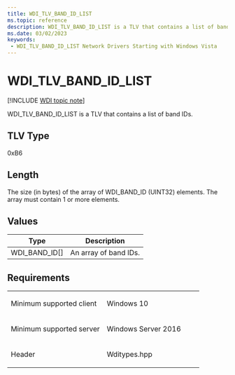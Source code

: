 ```yaml
---
title: WDI_TLV_BAND_ID_LIST
ms.topic: reference
description: WDI_TLV_BAND_ID_LIST is a TLV that contains a list of band IDs.
ms.date: 03/02/2023
keywords:
 - WDI_TLV_BAND_ID_LIST Network Drivers Starting with Windows Vista
---
```


# WDI\_TLV\_BAND\_ID\_LIST

[!INCLUDE [WDI topic note](../includes/wdi-version-warning.md)]


WDI\_TLV\_BAND\_ID\_LIST is a TLV that contains a list of band IDs.

## TLV Type


0xB6

## Length


The size (in bytes) of the array of WDI\_BAND\_ID (UINT32) elements. The array must contain 1 or more elements.

## Values


| Type              | Description           |
|-------------------|-----------------------|
| WDI\_BAND\_ID\[\] | An array of band IDs. |

 

## Requirements

<table>
<colgroup>
<col width="50%" />
<col width="50%" />
</colgroup>
<tbody>
<tr class="odd">
<td><p>Minimum supported client</p></td>
<td><p>Windows 10</p></td>
</tr>
<tr class="even">
<td><p>Minimum supported server</p></td>
<td><p>Windows Server 2016</p></td>
</tr>
<tr class="odd">
<td><p>Header</p></td>
<td>Wditypes.hpp</td>
</tr>
</tbody>
</table>

 

 




